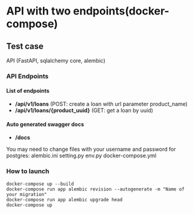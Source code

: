 # API with two endpoints(docker-compose)
## Test case

API (FastAPI, sqlalchemy core, alembic)

### API Endpoints

#### List of endpoints

* **/api/v1/loans** (POST: create a loan with url parameter product_name)
* **/api/v1/loans/{product_uuid}** (GET: get a loan by uuid)

#### Auto generated swagger docs
* **/docs**

You may need to change files with your username and password for postgres:
    alembic.ini
    setting.py
    env.py
    docker-compose.yml

### How to launch 
    docker-compose up --build
    docker-compose run app alembic revision --autogenerate -m "Name of your migration"
    docker-compose run app alembic upgrade head
    docker-compose up
    

